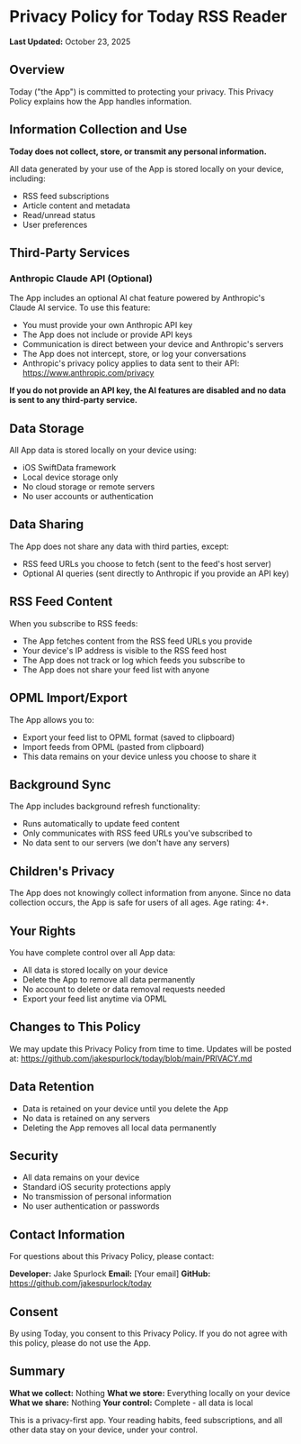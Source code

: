 # Privacy Policy for Today RSS Reader

**Last Updated:** October 23, 2025

## Overview

Today ("the App") is committed to protecting your privacy. This Privacy Policy explains how the App handles information.

## Information Collection and Use

**Today does not collect, store, or transmit any personal information.**

All data generated by your use of the App is stored locally on your device, including:
- RSS feed subscriptions
- Article content and metadata
- Read/unread status
- User preferences

## Third-Party Services

### Anthropic Claude API (Optional)

The App includes an optional AI chat feature powered by Anthropic's Claude AI service. To use this feature:

- You must provide your own Anthropic API key
- The App does not include or provide API keys
- Communication is direct between your device and Anthropic's servers
- The App does not intercept, store, or log your conversations
- Anthropic's privacy policy applies to data sent to their API: https://www.anthropic.com/privacy

**If you do not provide an API key, the AI features are disabled and no data is sent to any third-party service.**

## Data Storage

All App data is stored locally on your device using:
- iOS SwiftData framework
- Local device storage only
- No cloud storage or remote servers
- No user accounts or authentication

## Data Sharing

The App does not share any data with third parties, except:
- RSS feed URLs you choose to fetch (sent to the feed's host server)
- Optional AI queries (sent directly to Anthropic if you provide an API key)

## RSS Feed Content

When you subscribe to RSS feeds:
- The App fetches content from the RSS feed URLs you provide
- Your device's IP address is visible to the RSS feed host
- The App does not track or log which feeds you subscribe to
- The App does not share your feed list with anyone

## OPML Import/Export

The App allows you to:
- Export your feed list to OPML format (saved to clipboard)
- Import feeds from OPML (pasted from clipboard)
- This data remains on your device unless you choose to share it

## Background Sync

The App includes background refresh functionality:
- Runs automatically to update feed content
- Only communicates with RSS feed URLs you've subscribed to
- No data sent to our servers (we don't have any servers)

## Children's Privacy

The App does not knowingly collect information from anyone. Since no data collection occurs, the App is safe for users of all ages. Age rating: 4+.

## Your Rights

You have complete control over all App data:
- All data is stored locally on your device
- Delete the App to remove all data permanently
- No account to delete or data removal requests needed
- Export your feed list anytime via OPML

## Changes to This Policy

We may update this Privacy Policy from time to time. Updates will be posted at:
https://github.com/jakespurlock/today/blob/main/PRIVACY.md

## Data Retention

- Data is retained on your device until you delete the App
- No data is retained on any servers
- Deleting the App removes all local data permanently

## Security

- All data remains on your device
- Standard iOS security protections apply
- No transmission of personal information
- No user authentication or passwords

## Contact Information

For questions about this Privacy Policy, please contact:

**Developer:** Jake Spurlock
**Email:** [Your email]
**GitHub:** https://github.com/jakespurlock/today

## Consent

By using Today, you consent to this Privacy Policy. If you do not agree with this policy, please do not use the App.

## Summary

**What we collect:** Nothing
**What we store:** Everything locally on your device
**What we share:** Nothing
**Your control:** Complete - all data is local

This is a privacy-first app. Your reading habits, feed subscriptions, and all other data stay on your device, under your control.

